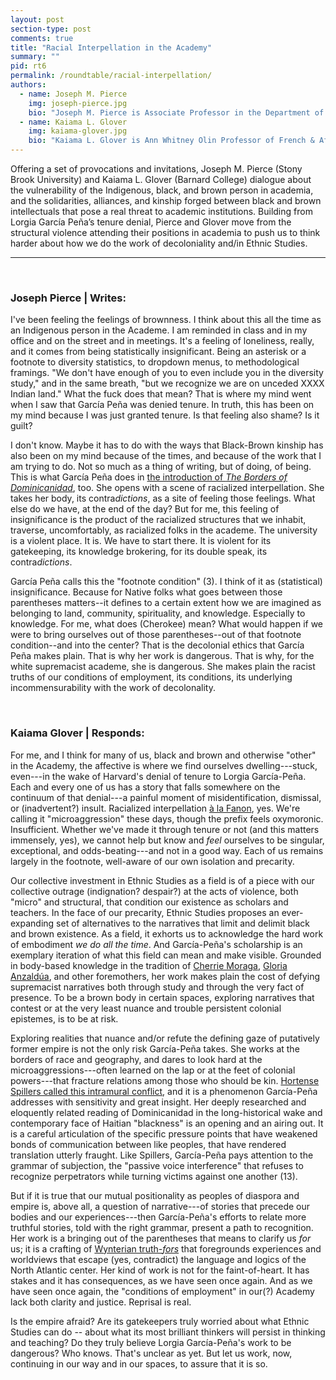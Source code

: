 ```yaml
---
layout: post
section-type: post
comments: true
title: "Racial Interpellation in the Academy"
summary: ""
pid: rt6
permalink: /roundtable/racial-interpellation/
authors:
  - name: Joseph M. Pierce
    img: joseph-pierce.jpg
    bio: "Joseph M. Pierce is Associate Professor in the Department of Hispanic Languages and Literature at Stony Brook University. His research focuses on the intersections of kinship, gender, sexuality, and race in Latin America, 19<sup>th</sup> century literature and culture, queer studies, Indigenous studies, and hemispheric approaches to citizenship and belonging. He is the author of <em>Argentine Intimacies: Queer Kinship in an Age of Splendor, 1890-1910</em> (SUNY Press, 2019) and co-editor of <em>Políticas del amor: Derechos sexuales y escrituras disidentes en el Cono Sur</em> (Cuarto Propio, 2018) as well as the forthcoming special issue of <em>GLQ</em>, &#34;Queer/Cuir Américas: Translation, Decoloniality, and the Incommensurable.&#34; His work has been published recently in <em>Taller de Letras</em>, <em>Revista Hispánica Moderna</em>, <em>Critical Ethnic Studies</em>, and has also been featured in <em>Indian Country Today</em>. He is a citizen of the Cherokee Nation."
  - name: Kaiama L. Glover
    img: kaiama-glover.jpg
    bio: "Kaiama L. Glover is Ann Whitney Olin Professor of French & Africana Studies at Barnard College, Columbia University. Her teaching and research interests include francophone literature, particularly that of Haiti and the French Antilles; colonialism and postcolonialism; and sub-Saharan francophone African cinema. She is the author of <em>Haiti Unbound: A Spiralist Challenge to the Postcolonial Canon</em> (Liverpool UP 2010) and has published articles in <em>The French Review</em>, <em>Small Axe</em>, <em>Research in African Literatures</em>, <em>The Journal of Postcolonial Writings</em>, and <em>The Journal of Haitian Studies</em>, among others, and has co-edited and translated several works. She is founding co-editor of <em><a href='http://smallaxe.net/sxarchipelagos/'>archipelagos: a journal of Caribbean digital studies</a></em> and founding co-director of the digital humanities project [In the Same Boats: Toward an Afro-Atlantic Intellectual Cartography](https://sameboats.org/). Her most recent monograph, <em>Disorderly Women: On Caribbean Community and the Ethics of Self-Regard</em>, is forthcoming with Duke University Press in 2020."
---
```


Offering a set of provocations and invitations, Joseph M. Pierce (Stony Brook University) and Kaiama L. Glover (Barnard College) dialogue about the vulnerability of the Indigenous, black, and brown person in academia, and the solidarities, alliances, and kinship forged between black and brown intellectuals that pose a real threat to academic institutions. Building from Lorgia García Peña’s tenure denial, Pierce and Glover move from the structural violence attending their positions in academia to push us to think harder about how we do the work of decoloniality and/in Ethnic Studies. 

---

<br>

### Joseph Pierce | Writes:

I\'ve been feeling the feelings of brownness. I think about this all the
time as an Indigenous person in the Academe. I am reminded in class and
in my office and on the street and in meetings. It\'s a feeling of
loneliness, really, and it comes from being statistically insignificant.
Being an asterisk or a footnote to diversity statistics, to dropdown
menus, to methodological framings. \"We don\'t have enough of you to
even include you in the diversity study,\" and in the same breath, \"but
we recognize we are on unceded XXXX Indian land.\" What the fuck does
that mean? That is where my mind went when I saw that García Peña was
denied tenure. In truth, this has been on my mind because I was just
granted tenure. Is that feeling also shame? Is it guilt?

I don\'t know. Maybe it has to do with the ways that Black-Brown kinship
has also been on my mind because of the times, and because of the work
that I am trying to do. Not so much as a thing of writing, but of doing,
of being. This is what García Peña does in [the introduction of *The
Borders of
Dominicanidad*](https://read.dukeupress.edu/books/book/17/chapter/96988/IntroductionDominicanidad-in-Contradiction),
too. She opens with a scene of racialized interpellation. She takes her
body, its contra*dictions*, as a site of feeling those feelings. What
else do we have, at the end of the day? But for me, this feeling of
insignificance is the product of the racialized structures that we
inhabit, traverse, uncomfortably, as racialized folks in the academe.
The university is a violent place. It is. We have to start there. It is
violent for its gatekeeping, its knowledge brokering, for its double
speak, its contra*dictions*.

García Peña calls this the \"footnote condition\" (3). I think of it as
(statistical) insignificance. Because for Native folks what goes between
those parentheses matters\--it defines to a certain extent how we are
imagined as belonging to land, community, spirituality, and knowledge.
Especially to knowledge. For me, what does (Cherokee) mean? What would
happen if we were to bring ourselves out of those parentheses\--out of
that footnote condition\--and into the center? That is the decolonial
ethics that García Peña makes plain. That is why her work is dangerous.
That is why, for the white supremacist academe, she is dangerous. She
makes plain the racist truths of our conditions of employment, its
conditions, its underlying incommensurability with the work of
decolonality.

<br>

### Kaiama Glover | Responds:

For me, and I think for many of us, black and brown and otherwise
"other" in the Academy, the affective is where we find ourselves
dwelling---stuck, even---in the wake of Harvard\'s denial of tenure to
Lorgia García-Peña. Each and every one of us has a story that falls
somewhere on the continuum of that denial---a painful moment of
misidentification, dismissal, or (inadvertent?) insult. Racialized
interpellation [à la
Fanon](https://groveatlantic.com/book/black-skin-white-masks/), yes.
We\'re calling it "microaggression" these days, though the prefix feels
oxymoronic. Insufficient. Whether we\'ve made it through tenure or not
(and this matters immensely, yes), we cannot help but know and *feel*
ourselves to be singular, exceptional, and odds-beating---and not in a
good way. Each of us remains largely in the footnote, well-aware of our
own isolation and precarity.

Our collective investment in Ethnic Studies as a field is of a piece
with our collective outrage (indignation? despair?) at the acts of
violence, both "micro" and structural, that condition our existence as
scholars and teachers. In the face of our precarity, Ethnic Studies
proposes an ever-expanding set of alternatives to the narratives that
limit and delimit black and brown existence. As a field, it exhorts us
to acknowledge the hard work of embodiment *we do all the time*. And
García-Peña's scholarship is an exemplary iteration of what this field
can mean and make visible. Grounded in body-based knowledge in the
tradition of [Cherrie Moraga](https://cherriemoraga.com/), [Gloria
Anzaldúa](https://www.poetryfoundation.org/poets/gloria-e-anzaldua), and
other foremothers, her work makes plain the cost of defying supremacist
narratives both through study and through the very fact of presence. To
be a brown body in certain spaces, exploring narratives that contest or
at the very least nuance and trouble persistent colonial epistemes, is
to be at risk.

Exploring realities that nuance and/or refute the defining gaze of
putatively former empire is not the only risk García-Peña takes. She
works at the borders of race and geography, and dares to look hard at
the microaggressions---often learned on the lap or at the feet of
colonial powers---that fracture relations among those who should be kin.
[Hortense Spillers called this intramural
conflict](https://www.press.uchicago.edu/ucp/books/book/chicago/B/bo3624045.html),
and it is a phenomenon García-Peña addresses with sensitivity and great
insight. Her deeply researched and eloquently related reading of
Dominicanidad in the long-historical wake and contemporary face of
Haitian "blackness" is an opening and an airing out. It is a careful
articulation of the specific pressure points that have weakened bonds of
communication between like peoples, that have rendered translation
utterly fraught. Like Spillers, García-Peña pays attention to the
grammar of subjection, the "passive voice interference" that refuses to
recognize perpetrators while turning victims against one another (13).

But if it is true that our mutual positionality as peoples of diaspora
and empire is, above all, a question of narrative---of stories that
precede our bodies and our experiences---then García-Peña\'s efforts to
relate more truthful stories, told with the right grammar, present a
path to recognition. Her work is a bringing out of the parentheses that
means to clarify us *for* us; it is a crafting of [Wynterian
truth-*fors*](https://muse.jhu.edu/article/51630) that foregrounds
experiences and worldviews that escape (yes, contradict) the language
and logics of the North Atlantic center. Her kind of work is not for the
faint-of-heart. It has stakes and it has consequences, as we have seen
once again. And as we have seen once again, the "conditions of
employment" in our(?) Academy lack both clarity and justice. Reprisal is
real. 

Is the empire afraid? Are its gatekeepers truly worried about what
Ethnic Studies can do -- about what its most brilliant thinkers will
persist in thinking and teaching? Do they truly believe Lorgia
García-Peña\'s work to be dangerous? Who knows. That\'s unclear as yet.
But let us work, now, continuing in our way and in our spaces, to assure
that it is so.






